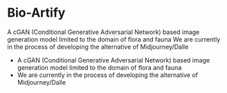 # Bio-Artify

A cGAN (Conditional Generative Adversarial Network) based image generation model limited to the domain of flora and fauna
We are currently in the process of developing the alternative of Midjourney/Dalle
- A cGAN (Conditional Generative Adversarial Network) based image generation model limited to the domain of flora and fauna
- We are currently in the process of developing the alternative of Midjourney/Dalle